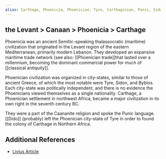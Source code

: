 ```yaml
---
alias: Carthage, Phoenicia, Phoenician, Tyre, Carthaginian, Punic, Sidon, Byblos, Caanan, Levant
---
```


## the Levant > Canaan > Phoenicia > Carthage 

Phoenicia was an ancient Semitic-speaking thalassocratic (maritime) civilization that originated in the Levant region of the eastern Mediterranean, primarily modern Lebanon. They developed an expansive maritime trade network (see also: [[Phoenician trade]]that lasted over a millennium, becoming the dominant commercial power for much of [[classical antiquity]]. 

Phoenician civilization was organized in city-states, similar to those of ancient Greece, of which the most notable were Tyre, Sidon, and Byblos. Each city-state was politically independent, and there is no evidence the Phoenicians viewed themselves as a single nationality. Carthage, a Phoenician settlement in northwest Africa, became a major civilization in its own right in the seventh century BC.

They were a part of the Caananite religion and spoke the Punic language. [[Dido]] (probably) left the Phoenician city-state of Tyre in order to found the colony of Carthage in Northern Africa. 

## Additional References
* <a href="https://www.livius.org/articles/place/carthage/">Livius Article</a>



